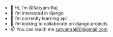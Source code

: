 - 👋 Hi, I’m @Satyam-Raj
- 👀 I’m interested in django
- 🌱 I’m currently learning api
- 💞️ I’m looking to collaborate on django projects
- 📫 You can reach me satyamraj80@gmail.com


